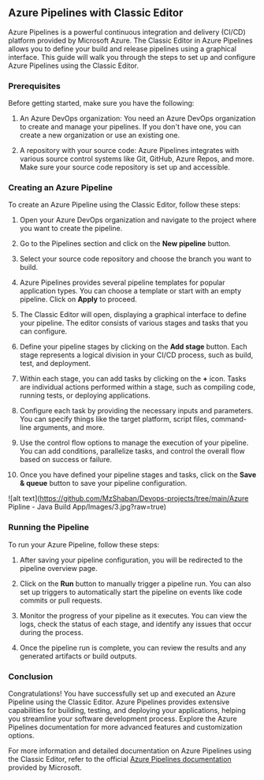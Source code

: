 ## Azure Pipelines with Classic Editor

Azure Pipelines is a powerful continuous integration and delivery (CI/CD) platform provided by Microsoft Azure. The Classic Editor in Azure Pipelines allows you to define your build and release pipelines using a graphical interface. This guide will walk you through the steps to set up and configure Azure Pipelines using the Classic Editor.

### Prerequisites

Before getting started, make sure you have the following:

1. An Azure DevOps organization: You need an Azure DevOps organization to create and manage your pipelines. If you don't have one, you can create a new organization or use an existing one.

2. A repository with your source code: Azure Pipelines integrates with various source control systems like Git, GitHub, Azure Repos, and more. Make sure your source code repository is set up and accessible.

### Creating an Azure Pipeline

To create an Azure Pipeline using the Classic Editor, follow these steps:

1. Open your Azure DevOps organization and navigate to the project where you want to create the pipeline.

2. Go to the Pipelines section and click on the **New pipeline** button.

3. Select your source code repository and choose the branch you want to build.

4. Azure Pipelines provides several pipeline templates for popular application types. You can choose a template or start with an empty pipeline. Click on **Apply** to proceed.

5. The Classic Editor will open, displaying a graphical interface to define your pipeline. The editor consists of various stages and tasks that you can configure.

6. Define your pipeline stages by clicking on the **Add stage** button. Each stage represents a logical division in your CI/CD process, such as build, test, and deployment.

7. Within each stage, you can add tasks by clicking on the **+** icon. Tasks are individual actions performed within a stage, such as compiling code, running tests, or deploying applications.

8. Configure each task by providing the necessary inputs and parameters. You can specify things like the target platform, script files, command-line arguments, and more.

9. Use the control flow options to manage the execution of your pipeline. You can add conditions, parallelize tasks, and control the overall flow based on success or failure.

10. Once you have defined your pipeline stages and tasks, click on the **Save & queue** button to save your pipeline configuration.

![alt text](https://github.com/MzShaban/Devops-projects/tree/main/Azure Pipline - Java Build App/Images/3.jpg?raw=true)

### Running the Pipeline

To run your Azure Pipeline, follow these steps:

1. After saving your pipeline configuration, you will be redirected to the pipeline overview page.

2. Click on the **Run** button to manually trigger a pipeline run. You can also set up triggers to automatically start the pipeline on events like code commits or pull requests.

3. Monitor the progress of your pipeline as it executes. You can view the logs, check the status of each stage, and identify any issues that occur during the process.

4. Once the pipeline run is complete, you can review the results and any generated artifacts or build outputs.

### Conclusion

Congratulations! You have successfully set up and executed an Azure Pipeline using the Classic Editor. Azure Pipelines provides extensive capabilities for building, testing, and deploying your applications, helping you streamline your software development process. Explore the Azure Pipelines documentation for more advanced features and customization options.

For more information and detailed documentation on Azure Pipelines using the Classic Editor, refer to the official [Azure Pipelines documentation](https://docs.microsoft.com/azure/devops/pipelines/?view=azure-devops-2022) provided by Microsoft.

